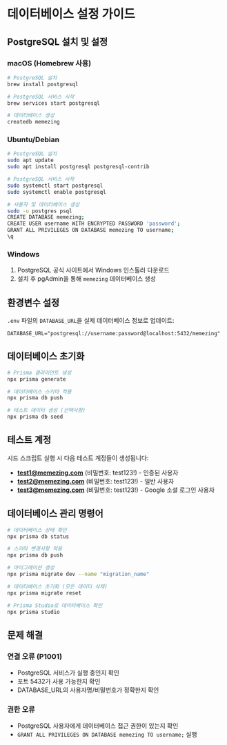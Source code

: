 # 데이터베이스 설정 가이드

## PostgreSQL 설치 및 설정

### macOS (Homebrew 사용)
```bash
# PostgreSQL 설치
brew install postgresql

# PostgreSQL 서비스 시작
brew services start postgresql

# 데이터베이스 생성
createdb memezing
```

### Ubuntu/Debian
```bash
# PostgreSQL 설치
sudo apt update
sudo apt install postgresql postgresql-contrib

# PostgreSQL 서비스 시작
sudo systemctl start postgresql
sudo systemctl enable postgresql

# 사용자 및 데이터베이스 생성
sudo -u postgres psql
CREATE DATABASE memezing;
CREATE USER username WITH ENCRYPTED PASSWORD 'password';
GRANT ALL PRIVILEGES ON DATABASE memezing TO username;
\q
```

### Windows
1. PostgreSQL 공식 사이트에서 Windows 인스톨러 다운로드
2. 설치 후 pgAdmin을 통해 `memezing` 데이터베이스 생성

## 환경변수 설정

`.env` 파일의 `DATABASE_URL`을 실제 데이터베이스 정보로 업데이트:

```env
DATABASE_URL="postgresql://username:password@localhost:5432/memezing"
```

## 데이터베이스 초기화

```bash
# Prisma 클라이언트 생성
npx prisma generate

# 데이터베이스 스키마 적용
npx prisma db push

# 테스트 데이터 생성 (선택사항)
npx prisma db seed
```

## 테스트 계정

시드 스크립트 실행 시 다음 테스트 계정들이 생성됩니다:

- **test1@memezing.com** (비밀번호: test123!) - 인증된 사용자
- **test2@memezing.com** (비밀번호: test123!) - 일반 사용자  
- **test3@memezing.com** (비밀번호: test123!) - Google 소셜 로그인 사용자

## 데이터베이스 관리 명령어

```bash
# 데이터베이스 상태 확인
npx prisma db status

# 스키마 변경사항 적용
npx prisma db push

# 마이그레이션 생성
npx prisma migrate dev --name "migration_name"

# 데이터베이스 초기화 (모든 데이터 삭제)
npx prisma migrate reset

# Prisma Studio로 데이터베이스 확인
npx prisma studio
```

## 문제 해결

### 연결 오류 (P1001)
- PostgreSQL 서비스가 실행 중인지 확인
- 포트 5432가 사용 가능한지 확인
- DATABASE_URL의 사용자명/비밀번호가 정확한지 확인

### 권한 오류
- PostgreSQL 사용자에게 데이터베이스 접근 권한이 있는지 확인
- `GRANT ALL PRIVILEGES ON DATABASE memezing TO username;` 실행